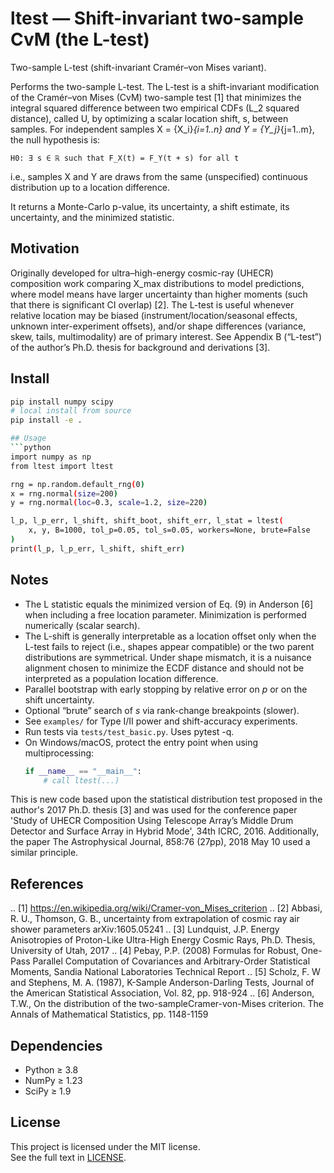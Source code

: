 # ltest — Shift-invariant two-sample CvM (the L-test)

Two-sample L-test (shift-invariant Cramér–von Mises variant).
    
Performs the two-sample L-test. The L-test is a shift-invariant modification of the Cramér–von Mises (CvM) two-sample test [1] that minimizes the integral squared difference between two empirical CDFs (L_2 squared distance), called U, by optimizing a scalar location shift, s, between samples. For independent samples X = {X_i}_{i=1..n} and Y = {Y_j}_{j=1..m}, the null hypothesis is:
    
    H0: ∃ s ∈ ℝ such that F_X(t) = F_Y(t + s) for all t
    
i.e., samples X and Y are draws from the same (unspecified) continuous distribution up to a location difference.

It returns a Monte-Carlo p-value, its uncertainty, a shift estimate, its uncertainty, and the minimized statistic.
    
Motivation
----------
Originally developed for ultra–high-energy cosmic-ray (UHECR) composition work comparing X_max distributions to model predictions, where model means have larger uncertainty than higher moments (such that there is significant CI overlap) [2]. The L-test is useful whenever relative location may be biased (instrument/location/seasonal effects, unknown inter-experiment offsets), and/or shape differences (variance, skew, tails, multimodality) are of primary interest. See Appendix B (“L-test”) of the author’s Ph.D. thesis for background and derivations [3].

## Install
```bash
pip install numpy scipy
# local install from source
pip install -e .

## Usage
```python
import numpy as np
from ltest import ltest

rng = np.random.default_rng(0)
x = rng.normal(size=200)
y = rng.normal(loc=0.3, scale=1.2, size=220)

l_p, l_p_err, l_shift, shift_boot, shift_err, l_stat = ltest(
    x, y, B=1000, tol_p=0.05, tol_s=0.05, workers=None, brute=False
)
print(l_p, l_p_err, l_shift, shift_err)
```

## Notes
- The L statistic equals the minimized version of Eq. (9) in Anderson [6] when including a free location parameter. Minimization is performed numerically (scalar search).
- The L-shift is generally interpretable as a location offset only when the L-test fails to reject (i.e., shapes appear compatible) or the two parent distributions are symmetrical. Under shape mismatch, it is a nuisance alignment chosen to minimize the ECDF distance and should not be interpreted as a population location difference.
- Parallel bootstrap with early stopping by relative error on *p* or on the shift uncertainty.
- Optional “brute” search of *s* via rank-change breakpoints (slower).
- See `examples/` for Type I/II power and shift-accuracy experiments.
- Run tests via `tests/test_basic.py`. Uses pytest -q.
- On Windows/macOS, protect the entry point when using multiprocessing:
  ```python
  if __name__ == "__main__":
      # call ltest(...)
  ```

This is new code based upon the statistical distribution test proposed in the author's 2017 Ph.D. thesis [3] and was used for the conference paper 'Study of UHECR Composition Using Telescope Array’s Middle Drum Detector and Surface Array in Hybrid Mode', 34th ICRC, 2016. Additionally, the paper The Astrophysical Journal, 858:76 (27pp), 2018 May 10 used a similar principle.

## References
.. [1] https://en.wikipedia.org/wiki/Cramer-von_Mises_criterion
.. [2] Abbasi, R. U., Thomson, G. B., <xmax> uncertainty from extrapolation of cosmic ray air shower parameters arXiv:1605.05241
.. [3] Lundquist, J.P. Energy Anisotropies of Proton-Like Ultra-High Energy Cosmic Rays, Ph.D. Thesis, University of Utah, 2017
.. [4] Pebay, P.P. (2008) Formulas for Robust, One-Pass Parallel Computation of Covariances and Arbitrary-Order Statistical Moments, Sandia National Laboratories Technical Report
.. [5] Scholz, F. W and Stephens, M. A. (1987), K-Sample Anderson-Darling Tests, Journal of the American Statistical Association, Vol. 82, pp. 918-924
.. [6] Anderson, T.W., On the distribution of the two-sampleCramer-von-Mises criterion. The Annals of Mathematical Statistics, pp. 1148-1159

## Dependencies
- Python ≥ 3.8  
- NumPy ≥ 1.23  
- SciPy ≥ 1.9

## License
This project is licensed under the MIT license.  
See the full text in [LICENSE](./LICENSE).
